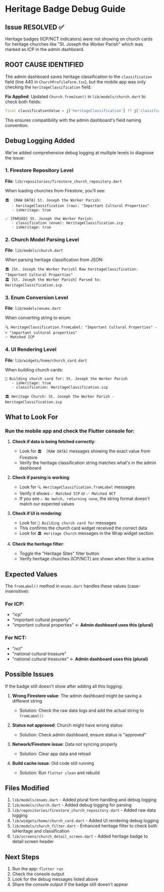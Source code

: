 # Heritage Badge Debug Guide

## Issue RESOLVED ✅
Heritage badges (ICP/NCT indicators) were not showing on church cards for heritage churches like "St. Joseph the Worker Parish" which was marked as ICP in the admin dashboard.

## ROOT CAUSE IDENTIFIED
The admin dashboard saves heritage classification to the `classification` field (line 440 in `ChurchProfileForm.tsx`), but the mobile app was only checking the `heritageClassification` field.

**Fix Applied**: Updated `Church.fromJson()` in `lib/models/church.dart` to check both fields:
```dart
final classificationValue = j['heritageClassification'] ?? j['classification'];
```

This ensures compatibility with the admin dashboard's field naming convention.

## Debug Logging Added

We've added comprehensive debug logging at multiple levels to diagnose the issue:

### 1. Firestore Repository Level
**File**: `lib/repositories/firestore_church_repository.dart`

When loading churches from Firestore, you'll see:
```
🏛️  [RAW DATA] St. Joseph the Worker Parish:
   - heritageClassification (raw): "Important Cultural Properties"
   - isHeritage: true

✅ [PARSED] St. Joseph the Worker Parish:
   - classification (enum): HeritageClassification.icp
   - isHeritage: true
```

### 2. Church Model Parsing Level
**File**: `lib/models/church.dart`

When parsing heritage classification from JSON:
```
🏛️ [St. Joseph the Worker Parish] Raw heritageClassification: "Important Cultural Properties"
🏛️ [St. Joseph the Worker Parish] Parsed to: HeritageClassification.icp
```

### 3. Enum Conversion Level
**File**: `lib/models/enums.dart`

When converting string to enum:
```
🔍 HeritageClassification.fromLabel: "Important Cultural Properties" -> "important cultural properties"
✅ Matched ICP
```

### 4. UI Rendering Level
**File**: `lib/widgets/home/church_card.dart`

When building church cards:
```
🎨 Building church card for: St. Joseph the Worker Parish
   - isHeritage: true
   - classification: HeritageClassification.icp

🏛️ Heritage Church: St. Joseph the Worker Parish - HeritageClassification.icp
```

## What to Look For

### Run the mobile app and check the Flutter console for:

1. **Check if data is being fetched correctly**:
   - Look for `🏛️  [RAW DATA]` messages showing the exact value from Firestore
   - Verify the heritage classification string matches what's in the admin dashboard

2. **Check if parsing is working**:
   - Look for `🔍 HeritageClassification.fromLabel` messages
   - Verify it shows `✅ Matched ICP` or `✅ Matched NCT`
   - If you see `⚠️ No match, returning none`, the string format doesn't match our expected values

3. **Check if UI is rendering**:
   - Look for `🎨 Building church card for` messages
   - This confirms the church card widget received the correct data
   - Look for `🏛️ Heritage Church` messages in the Wrap widget section

4. **Check the heritage filter**:
   - Toggle the "Heritage Sites" filter button
   - Verify heritage churches (ICP/NCT) are shown when filter is active

## Expected Values

The `fromLabel()` method in `enums.dart` handles these values (case-insensitive):

### For ICP:
- "icp"
- "important cultural property"
- "important cultural properties" ← **Admin dashboard uses this (plural)**

### For NCT:
- "nct"
- "national cultural treasure"
- "national cultural treasures" ← **Admin dashboard uses this (plural)**

## Possible Issues

If the badge still doesn't show after adding all this logging:

1. **Wrong Firestore value**: The admin dashboard might be saving a different string
   - Solution: Check the raw data logs and add the actual string to `fromLabel()`

2. **Status not approved**: Church might have wrong status
   - Solution: Check admin dashboard, ensure status is "approved"

3. **Network/Firestore issue**: Data not syncing properly
   - Solution: Clear app data and reload

4. **Build cache issue**: Old code still running
   - Solution: Run `flutter clean` and rebuild

## Files Modified

1. `lib/models/enums.dart` - Added plural form handling and debug logging
2. `lib/models/church.dart` - Added debug logging for parsing
3. `lib/repositories/firestore_church_repository.dart` - Added raw data logging
4. `lib/widgets/home/church_card.dart` - Added UI rendering debug logging
5. `lib/models/church_filter.dart` - Enhanced heritage filter to check both isHeritage and classification
6. `lib/screens/church_detail_screen.dart` - Added heritage badge to detail screen header

## Next Steps

1. Run the app: `flutter run`
2. Check the console output
3. Look for the debug messages listed above
4. Share the console output if the badge still doesn't appear
